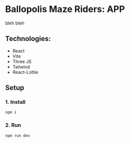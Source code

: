 # Ballopolis Maze Riders: APP
bleh bleh

## Technologies:

- React
- Vite
- Three JS
- Tailwind
- React-Lottie

## Setup 

### 1. Install

```sh
npm i
```

### 2. Run

```sh
npm run dev
```